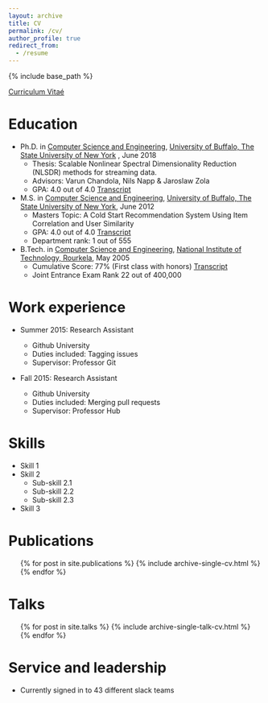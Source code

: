 ```yaml
---
layout: archive
title: CV
permalink: /cv/
author_profile: true
redirect_from:
  - /resume
---
```


{% include base_path %}

[Curriculum Vitaé](http://schrilax.github.io/files/Suchismit_CV.pdf)

Education
======
* Ph.D. in [Computer Science and Engineering](https://engineering.buffalo.edu/computer-science-engineering.html), [University of Buffalo, The State University of New York](http://www.buffalo.edu) , June 2018
  * Thesis: Scalable Nonlinear Spectral Dimensionality Reduction (NLSDR) methods for streaming data.
  * Advisors: Varun Chandola, Nils Napp & Jaroslaw Zola
  * GPA: 4.0 out of 4.0 [Transcript](http://schrilax.github.io/files/ub-cse-unofficial-transcript.pdf)
* M.S. in [Computer Science and Engineering](https://engineering.buffalo.edu/computer-science-engineering.html), [University of Buffalo, The State University of New York](http://www.buffalo.edu), June 2012
  * Masters Topic: A Cold Start Recommendation System Using Item Correlation and User Similarity
  * GPA: 4.0 out of 4.0 [Transcript](http://schrilax.github.io/files/ub-cse-unofficial-transcript.pdf)
  * Department rank: 1 out of 555
* B.Tech. in [Computer Science and Engineering](https://www.nitrkl.ac.in/CS/Default.aspx), [National Institute of Technology, Rourkela](https://www.nitrkl.ac.in), May 2005
  * Cumulative Score: 77% (First class with honors) [Transcript](http://schrilax.github.io/files/nit_bachelors_transcript.pdf)
  * Joint Entrance Exam Rank 22 out of 400,000

Work experience
======
* Summer 2015: Research Assistant
  * Github University
  * Duties included: Tagging issues
  * Supervisor: Professor Git

* Fall 2015: Research Assistant
  * Github University
  * Duties included: Merging pull requests
  * Supervisor: Professor Hub
  
Skills
======
* Skill 1
* Skill 2
  * Sub-skill 2.1
  * Sub-skill 2.2
  * Sub-skill 2.3
* Skill 3

Publications
======
  <ul>{% for post in site.publications %}
    {% include archive-single-cv.html %}
  {% endfor %}</ul>
  
Talks
======
  <ul>{% for post in site.talks %}
    {% include archive-single-talk-cv.html %}
  {% endfor %}</ul>
  
Service and leadership
======
* Currently signed in to 43 different slack teams
